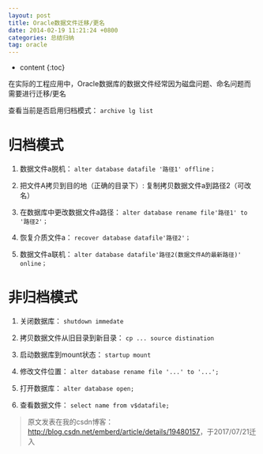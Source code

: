 ```yaml
---
layout: post
title: Oracle数据文件迁移/更名
date: 2014-02-19 11:21:24 +0800
categories: 总结归纳
tag: oracle
---
```


* content
{:toc}


在实际的工程应用中，Oracle数据库的数据文件经常因为磁盘问题、命名问题而需要进行迁移/更名

查看当前是否启用归档模式：
`archive lg list`

# 归档模式
1. 数据文件a脱机：
`alter database datafile '路径1' offline；`

2. 把文件A拷贝到目的地（正确的目录下）:
复制拷贝数据文件a到路径2（可改名）

3. 在数据库中更改数据文件a路径：
`alter database rename file'路径1' to '路径2'；`

4. 恢复介质文件a：
`recover database datafile'路径2'；`

5. 数据文件a联机：
`alter database datafile'路径2(数据文件A的最新路径)' online；`

# 非归档模式
1. 关闭数据库：
`shutdown immedate`

2. 拷贝数据文件从旧目录到新目录：
`cp ... source distination`

3. 启动数据库到mount状态：
`startup mount`

4. 修改文件位置：
`alter database rename file '...' to '...';`

5. 打开数据库：
`alter database open;`

6. 查看数据文件：
`select name from v$datafile;`

> 原文发表在我的csdn博客：<http://blog.csdn.net/emberd/article/details/19480157>，于2017/07/21迁入
